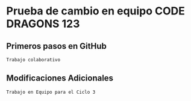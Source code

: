 # Prueba de cambio en equipo CODE DRAGONS 123
## Primeros pasos en GitHub
```
Trabajo colaborativo
```
## Modificaciones Adicionales
```
Trabajo en Equipo para el Ciclo 3
````
